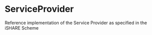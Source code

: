 # ServiceProvider
Reference implementation of the Service Provider as specified in the iSHARE Scheme
